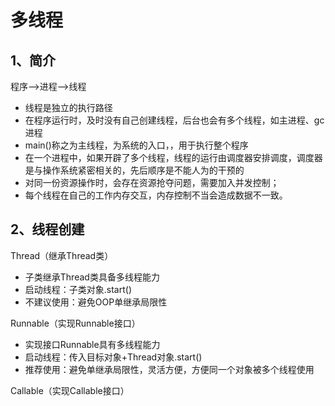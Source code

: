# 多线程

## 1、简介

程序-->进程-->线程

- 线程是独立的执行路径
- 在程序运行时，及时没有自己创建线程，后台也会有多个线程，如主进程、gc进程
- main()称之为主线程，为系统的入口，，用于执行整个程序
- 在一个进程中，如果开辟了多个线程，线程的运行由调度器安排调度，调度器是与操作系统紧密相关的，先后顺序是不能人为的干预的
- 对同一份资源操作时，会存在资源抢夺问题，需要加入并发控制；
- 每个线程在自己的工作内存交互，内存控制不当会造成数据不一致。





## 2、线程创建

Thread（继承Thread类）

- 子类继承Thread类具备多线程能力
- 启动线程：子类对象.start()
- 不建议使用：避免OOP单继承局限性

Runnable（实现Runnable接口）

- 实现接口Runnable具有多线程能力
- 启动线程：传入目标对象+Thread对象.start()
- 推荐使用：避免单继承局限性，灵活方便，方便同一个对象被多个线程使用

Callable（实现Callable接口）

